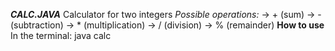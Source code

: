 **_CALC.JAVA_**
Calculator for two integers
*Possible operations:*
-> + (sum)
-> - (subtraction)
-> * (multiplication)
-> / (division)
-> % (remainder)
**How to use**
In the terminal:
java calc <first num> <operation> <sec num>

